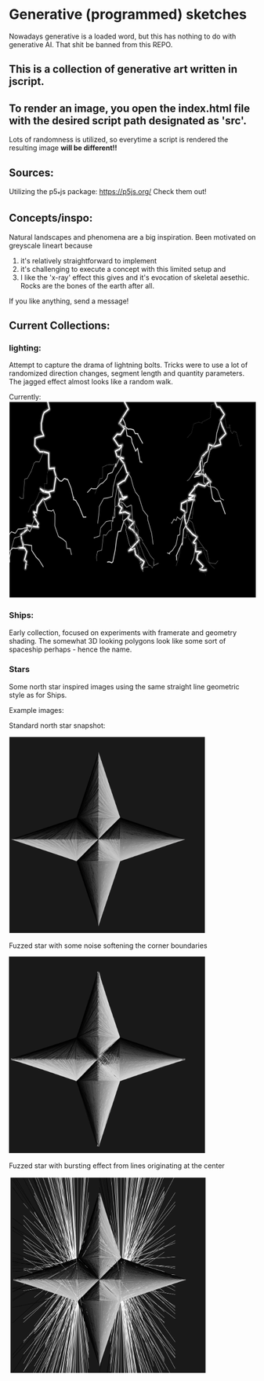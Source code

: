 # Generative (programmed) sketches

Nowadays generative is a loaded word, but this has nothing to do with generative AI. That shit 
be banned from this REPO. 

## This is a collection of generative art written in jscript. 

## To render an image, you open the index.html file with the desired script path designated as 'src'.

Lots of randomness is utilized, so everytime a script is rendered the resulting image 
**will be different!!**

## Sources:
Utilizing the p5$_*$js package:
https://p5js.org/
Check them out! 

## Concepts/inspo:
Natural landscapes and phenomena are a big inspiration. 
Been motivated on greyscale lineart because 
1) it's relatively straightforward to implement 
2) it's challenging to execute a concept with this limited setup and 
3) I like the 'x-ray' effect this gives and it's evocation of skeletal aesethic. 
Rocks are the bones of the earth after all.   

If you like anything, send a message! 

## Current Collections:

### lighting:
Attempt to capture the drama of lightning bolts. Tricks were to use a lot of randomized direction
changes, segment length and quantity parameters. The jagged effect almost looks like a random walk.

Currently:
<img src="lightning/bolts.png" alt="bolts" title="Light - ning" height="400"/>

### Ships:
Early collection, focused on experiments with framerate and geometry shading. The somewhat 3D looking polygons look like some sort of spaceship perhaps - hence the name.

### Stars
Some north star inspired images using the same straight line geometric style as for Ships. 

Example images:

Standard north star snapshot:

<img src="stars/no_fuzz.png" alt="Star" title="north star no fuzz" height="400"/>

Fuzzed star with some noise softening the corner boundaries

<img src="stars/fuzz.png" alt="Fuzzed star" title="north star fuzzed" height="400"/>

Fuzzed star with bursting effect from lines originating at the center

<img src="stars/straw_fuzz.png" alt="Star with burst" title="north star with burst" height="400"/>
